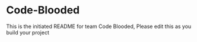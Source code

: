 # Code-Blooded
This is the initiated README for team Code Blooded, Please edit this as you build your project
